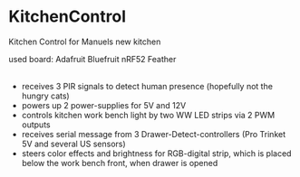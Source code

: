 # KitchenControl
Kitchen Control for Manuels new kitchen

used board: Adafruit Bluefruit nRF52 Feather <br><br>
- receives 3 PIR signals to detect human presence (hopefully not the hungry cats) <br>
- powers up 2 power-supplies for 5V and 12V <br>
- controls kitchen work bench light by two WW LED strips via 2 PWM outputs <br>
- receives serial message from 3 Drawer-Detect-controllers (Pro Trinket 5V and several US sensors) <br>
- steers color effects and brightness for RGB-digital strip, which is placed below the work bench front, when drawer is opened<br>
